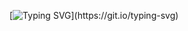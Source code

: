[![Typing SVG](https://readme-typing-svg.demolab.com?font=Fira+Code&pause=1000&width=435&lines=%F0%9F%91%8B+Hi!+I+am+Zahra.;A+UI/UX+Designer+,+Gamer+and;a+Cinephile.)](https://git.io/typing-svg)


